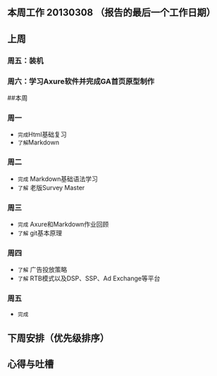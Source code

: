 ## 本周工作 20130308 （报告的最后一个工作日期）
## 上周
### 周五：装机
### 周六：学习Axure软件并完成GA首页原型制作

##本周
### 周一
* `完成`Html基础复习
* `了解`Markdown

### 周二
* `完成` Markdown基础语法学习
* `了解` 老版Survey Master

### 周三
* `完成` Axure和Markdown作业回顾 
* `了解` git基本原理

### 周四
* `了解` 广告投放策略
* `了解` RTB模式以及DSP、SSP、Ad Exchange等平台

### 周五

* `完成` 


## 下周安排（优先级排序）


## 心得与吐槽
